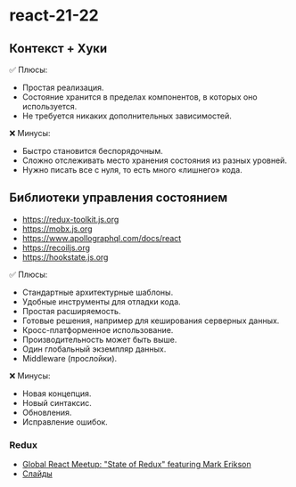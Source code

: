 # react-21-22

## Контекст + Хуки

✅ Плюсы:

- Простая реализация.
- Состояние хранится в пределах компонентов, в которых оно используется.
- Не требуется никаких дополнительных зависимостей.

❌ Минусы:

- Быстро становится беспорядочным.
- Сложно отслеживать место хранения состояния из разных уровней.
- Нужно писать все с нуля, то есть много «лишнего» кода.

## Библиотеки управления состоянием

- https://redux-toolkit.js.org
- https://mobx.js.org
- https://www.apollographql.com/docs/react
- https://recoiljs.org
- https://hookstate.js.org

✅ Плюсы:

- Стандартные архитектурные шаблоны.
- Удобные инструменты для отладки кода.
- Простая расширяемость.
- Готовые решения, например для кеширования серверных данных.
- Кросс-платформенное использование.
- Производительность может быть выше.
- Один глобальный экземпляр данных.
- Middleware (прослойки).

❌ Минусы:

- Новая концепция.
- Новый синтаксис.
- Обновления.
- Исправление ошибок.

### Redux

- [Global React Meetup: "State of Redux" featuring Mark Erikson](https://youtu.be/kUVyE7XuiV4)
- [Слайды](https://blog.isquaredsoftware.com/presentations/react-redux-ts-intro-2020-12/#/52)
